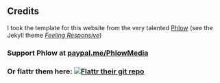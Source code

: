 ## Credits

I took the template for this website from the very talented [Phlow](http://phlow.github.io/) (see the Jekyll theme [*Feeling Responsive*][7])

### Support Phlow at [paypal.me/PhlowMedia](https://www.paypal.me/PhlowMedia) 

### Or flattr them here: [![Flattr their git repo](http://api.flattr.com/button/flattr-badge-large.png)](https://flattr.com/submit/auto?user_id=Phlow&url=https://github.com/Phlow/feeling-responsive&title=Support%20Feeling%20Responsive%20Jekyll%20Theme&language=en_GB&tags=github,jekyll,theme,webdesign&category=software)


 [7]: http://phlow.github.io/feeling-responsive/
